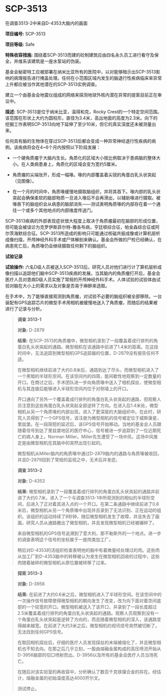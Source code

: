 # SCP-3513
                        




在调查3513-2中来自D-4353大脑内的画面



**项目编号:**  SCP-3513

**项目等级:**  Safe

**特殊收容措施:**  围绕着SCP-3513而建的砼制建筑应由四名永久员工进行看守及保全，并维系该建筑是一座水泵站的伪装。

基金会秘密特工应被部署在纳米比亚所有的医院中，以对能够暗示出SCP-3513影响的病理报告进行掩盖处理。任何在小范围区域内发生的脑退行性疾病临床率异常上升都应被当作其他潜在的SCP-3513实例调查。

建立一个由基金会地震仪组成的网络来探测地球外核内潜在异常的提案目前正在审议中。

**描述:**  SCP-3513是位于纳米比亚，温得和克，Rocky Crest的一个特定空间范围。该范围在形状上大约为圆柱形，直径为3.4米，高出地面的高度为2.3米。向下的挖掘工作表明SCP-3513向地下延伸了至少10米，但它的真实深度还未被测量出来。

任何具有脑的生物体在穿过SCP-3513后都会变成一种异常神经退行性疾病的病例。该疾病将会在4~6个月内按照以下阶段发展：

- 一个硬角质瘤于大脑内生长。角质化的区域大小按比例取决于患病脑的整体大小。在人类病患身上，角质化的区域会变为宽约5厘米。

- 角质瘤的尖端张开，形成一幅喙。喙的内部覆盖着尖锐的角蛋白乳头状突起（见图像）。

- 在一个月的时间中，角质喙缓慢地摄取脑组织，并将其吞下。喙内部的乳头状突起会确保柔软的脑部物质一旦进入喙后不会再滑出，以辅助喙进行摄取。被喙吞下的脑组织会从病患的脑部消失——测试表明角质喙的内部存在着一个通往一个或多个其他地点的内部维度传送门。

SCP-3513疾病的外部表现症状很大程度上取决于角质瘤最初在脑部的形成位置，但可能会被误诊为克罗伊斯菲尔特-雅各布病，亨廷顿综合征，帕金森综合征或阿尔茨海默综合征。SCP-3513所造成的影响只可能通过核磁共振成像或计算机层析成像扫描，开颅神经外科手术或尸体解剖来确认。基金会所做的尸检已经确认，在病患死亡后，角质喙仍会继续摄取任何剩下的脑组织。

**试验记录** 

**试验操作:** 六名D级人员被送入SCP-3513后，研究人员对他们进行计了算机层析成像扫描以追踪他们脑中SCP-3513疾病的发展。当其脑内的角质瘤打开后，基金会医疗人员对患病D级人员实施了常规的开颅神经外科手术。人体试验的试验体由试验对脑在大小上的需求以及对象是否易于麻醉来选取。

在手术中，为了能够直接观测到角质瘤，对试验不必要的脑组织被全部移除。一台装配有GPS追踪芯片的微型手术用相机被缓慢地送入了角质瘤，而随后的结果被进行了记录与分析。


> **调查 3513-1** 
> 
> **对象:**  D-2879
> 
> **结果:**  在SCP-3513的角质瘤中，微型相机录到了一段覆盖着成行排列的角蛋白乳头状突起的通路。微型相机在该通路中前进了1.4米的距离。在这段时间中，无法追踪到微型相机GPS追踪器的位置，D-2879没有报告任何不适。 
> 
> 在微型相机继续前进了大约0.8米后，通路到达了尽头，而微型相机进入了一个黑暗的半球形空间。在该空间内的四周，能间歇性地观察到一定数量的开口。在商讨之后，手术团队进一步向角质喙中送入了相机探丝，使微型相机与其连接后能够进入半球形空间内位于对侧墙上的开口。
> 
> 开口通向了另外一个覆盖着成行排列的角蛋白乳头状突起的通路，但观察人员注意到这些角蛋白乳头状突起全部逆转了方向。在进入后1.4米处，微型相机从另一个角质喙的内部出现，进入了更深层的大脑组织中。在此时，研究人员得到了一个GPS信号，该注册为微型相机的信号被定位于威斯康星，里兹堡。在一段简短的延迟后，该GPS信号开始移动。当地的基金会人员跟随着信号到达了里兹堡地区的医疗中心，信号被进一步追踪到了一位近期死亡的病人身上，Norman Miller。Miller先生遭受了一场中风，这场中风推定是由微型相机在其脑中的突然出现引起的。 
> 
> 微型相机从Miller脑内的角质喙中通过D-2879脑内的通路与角质喙被收回，并且D-2879回到了常规的监视之中，无术后并发症。  
> 


> **调查 3513-2** 
> 
> **对象:**  D-4353
> 
> **结果:**  微型相机录到了一段覆盖着成行排列的角蛋白乳头状突起的通路并前进了大约0.7米，进入了一个与调查3513-1中所观测到的相似的半球形空间，后进入了正对着其进入点的一个开口。在第二条通路中继续前进了0.8米后，微型相机从另一个角质喙中出现并且录到了无法识别、正在运动的组织。该组织的运动持续了8秒钟，随后微型相机发生了故障，并且失去了画面。研究人员从通路撤出了微型相机，并且发现微型相机已经被碾碎了。
> 
> 来自微型相机的GPS信号追溯到了意大利，那不勒斯外的一个地点。进一步的调查表明这个信号的坐标属于一座肉类加工厂。 
> 
> 稍后对D-4353的活组织检查表明他的脑中有着微量经处理过的肉。这些肉从加工厂到D-4353脑中的转移被认为发生在微型相机回收的过程中，这些肉随着破碎的微型相机从原位置被转移了过来。
> 


> **探索 3513-3** 
> 
> **对象:**  D-3956
> 
> **结果:**  在前进了大约0.6米之后，微型相机进入了半球形空间。在该空间中的一次操作信号故障使得微型相机的朝向发生了改变，改为向下面对着空间底部的一个较宽的开口。微型相机被送入了该开口，并录到了一段长度超过2.5米覆盖着成行排列的角蛋白乳头状突起的通路。观察人员观察到没有一个角蛋白乳头状突起是逆转了方向的，而且随着微型相机的深入，该通路变得越来越宽。在前进了大约3米之后，微型相机的视讯信号突然被切断了。无法找到任何GPS信号。
> 
> 在取回相机探丝后，仔细的医疗人员发现探丝的末端被熔化了，并且微型相机也不知去向。在那之后几乎立刻，一股由熔融金属构成的高压喷流开始从D-3956脑部的切口喷射而出。D-3956以及所有的基金会医疗人员当场死亡。
> 
> 在随后对该实验室的再收容中，分析确认了数百千克铁镍合金的存在。经估计，熔融金属的初始温度高达4000开尔文。
> 
> 测试停止。
> 



                    